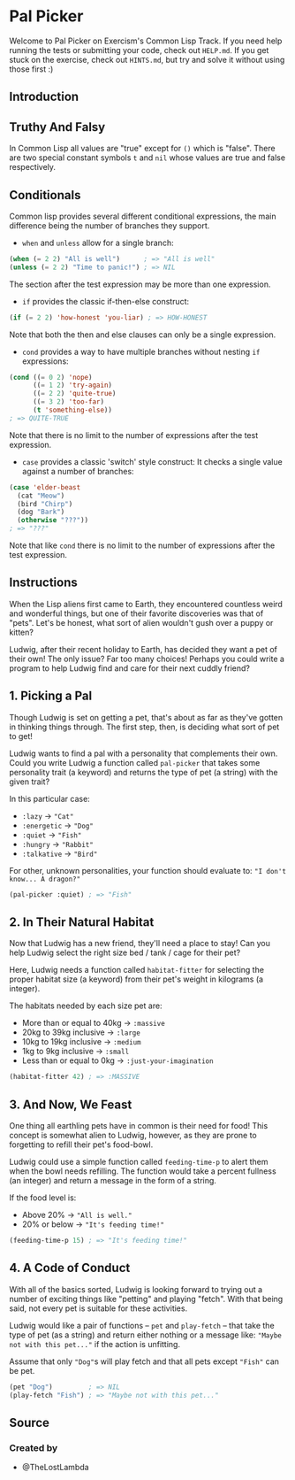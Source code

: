 # Pal Picker

Welcome to Pal Picker on Exercism's Common Lisp Track.
If you need help running the tests or submitting your code, check out `HELP.md`.
If you get stuck on the exercise, check out `HINTS.md`, but try and solve it without using those first :)

## Introduction

## Truthy And Falsy

In Common Lisp all values are "true" except for `()` which is "false".
There are two special constant symbols `t` and `nil` whose values are true and false respectively.

## Conditionals

Common lisp provides several different conditional expressions, the main difference being the number of branches they support.

- `when` and `unless` allow for a single branch:

```lisp
(when (= 2 2) "All is well")      ; => "All is well"
(unless (= 2 2) "Time to panic!") ; => NIL
```

The section after the test expression may be more than one expression.

- `if` provides the classic if-then-else construct:

```lisp
(if (= 2 2) 'how-honest 'you-liar) ; => HOW-HONEST
```

Note that both the then and else clauses can only be a single expression.

- `cond` provides a way to have multiple branches without nesting `if` expressions:

```lisp
(cond ((= 0 2) 'nope)
      ((= 1 2) 'try-again)
      ((= 2 2) 'quite-true)
      ((= 3 2) 'too-far)
      (t 'something-else))
; => QUITE-TRUE
```

Note that there is no limit to the number of expressions after the test expression. 

- `case` provides a classic 'switch' style construct: It checks a single value against a number of branches:

```lisp
(case 'elder-beast
  (cat "Meow")
  (bird "Chirp")
  (dog "Bark")
  (otherwise "???"))
; => "???"
```

Note that like `cond` there is no limit to the number of expressions after the test expression.

## Instructions

When the Lisp aliens first came to Earth, they encountered countless weird and
wonderful things, but one of their favorite discoveries was that of
"pets". Let's be honest, what sort of alien wouldn't gush over a puppy or
kitten?

Ludwig, after their recent holiday to Earth, has decided they want a pet of their
own! The only issue? Far too many choices! Perhaps you could write a program to
help Ludwig find and care for their next cuddly friend?

## 1. Picking a Pal

Though Ludwig is set on getting a pet, that's about as far as they've gotten in
thinking things through. The first step, then, is deciding what sort of pet to
get!

Ludwig wants to find a pal with a personality that complements their own. Could
you write Ludwig a function called `pal-picker` that takes some personality
trait (a keyword) and returns the type of pet (a string) with the given trait?

In this particular case:

- `:lazy` -> `"Cat"`
- `:energetic` -> `"Dog"`
- `:quiet` -> `"Fish"`
- `:hungry` -> `"Rabbit"`
- `:talkative` -> `"Bird"`

For other, unknown personalities, your function should evaluate to: `"I don't know... A dragon?"`

```lisp
(pal-picker :quiet) ; => "Fish"
```

## 2. In Their Natural Habitat

Now that Ludwig has a new friend, they'll need a place to stay! Can you help
Ludwig select the right size bed / tank / cage for their pet?

Here, Ludwig needs a function called `habitat-fitter` for selecting the proper
habitat size (a keyword) from their pet's weight in kilograms (a integer).

The habitats needed by each size pet are:

- More than or equal to 40kg -> `:massive`
- 20kg to 39kg inclusive -> `:large`
- 10kg to 19kg inclusive -> `:medium`
- 1kg to 9kg inclusive -> `:small`
- Less than or equal to 0kg -> `:just-your-imagination`

```lisp
(habitat-fitter 42) ; => :MASSIVE
```

## 3. And Now, We Feast

One thing all earthling pets have in common is their need for food! This concept
is somewhat alien to Ludwig, however, as they are prone to forgetting to refill their
pet's food-bowl.

Ludwig could use a simple function called `feeding-time-p` to alert them when the
bowl needs refilling. The function would take a percent fullness (an integer)
and return a message in the form of a string.

If the food level is:

- Above 20% -> `"All is well."`
- 20% or below -> `"It's feeding time!"`

```lisp
(feeding-time-p 15) ; => "It's feeding time!"
```

## 4. A Code of Conduct

With all of the basics sorted, Ludwig is looking forward to trying out a number
of exciting things like "petting" and playing "fetch". With that being said, not
every pet is suitable for these activities.

Ludwig would like a pair of functions – `pet` and `play-fetch` – that take the
type of pet (as a string) and return either nothing or a message like: `"Maybe not with this pet..."` if the action is unfitting.

Assume that only `"Dog"`s will play fetch and that all pets except `"Fish"` can
be pet.

```lisp
(pet "Dog")         ; => NIL
(play-fetch "Fish") ; => "Maybe not with this pet..."
```

## Source

### Created by

- @TheLostLambda